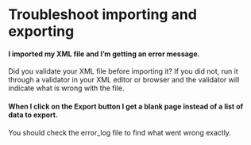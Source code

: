 # Troubleshoot importing and exporting

#### I imported my XML file and I’m getting an error message.  

Did you validate your XML file before importing it?  If you did not, run it through a validator in your XML editor or browser and the validator will indicate what is wrong with the file.  


#### When I click on the Export button I get a blank page instead of a list of data to export.

You should check the error\_log file to find what went wrong exactly.  



